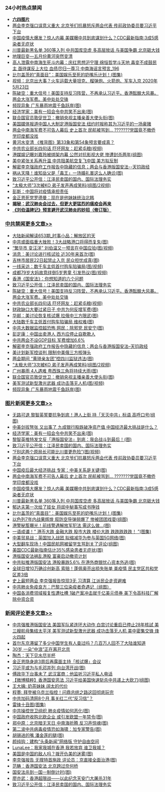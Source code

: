 <div class="catlist">
<h3>24小时热点禁闻</h3>
<ul>
<li><b><a href="64photo" target="_blank">六四图片</a></b></li>
<li><a href="https://github.com/fqnews/bnews/blob/master/topimagenews/20200523/1333395.md">两会李克强口误意义重大 北京爷们抗暴怒斥两会代表 传前政协委员要习近平下台</a></li>
<li><a href="https://github.com/fqnews/bnews/blob/master/topimagenews/20200523/1333310.md">中国疫情大爆发？惊人内幕 美媒曝中共到底谋划什么？CDC最新指南:3成5感染者无症状</a></li>
<li><a href="https://github.com/fqnews/bnews/blob/master/topimagenews/20200523/1333279.md">川普最新黑名单 360等入列 中共国库空虚 多高层放话 与美国争霸 北京砸大钱</a></li>
<li><a href="https://github.com/fqnews/bnews/blob/master/cnnews/20200523/1333226.md">地理巨变—五月份黄河突然变清</a></li>
<li><a href="https://github.com/fqnews/bnews/blob/master/comments/20200524/1333483.md">高人泄露中南海生死斗内幕：庆红思想沪宁理 绵恒哲学斗天地 毒变不成鼓民主 亟待谋反上大位 血债尽归一尊习 中南海谣言预言_196</a></li>
<li><a href="https://github.com/fqnews/bnews/blob/master/topimagenews/20200523/1333231.md">比尔盖茨的“真面目”：美国娱乐至死的奶嘴乐计划！(图集)</a></li>
<li><a href="https://github.com/fqnews/bnews/blob/master/comments/20200524/1333448.md">视频：北京出大事？火车运载大量坦克、榴弹炮、火箭炮、军车入京 2020年5月23日</a></li>
<li><a href="https://github.com/fqnews/bnews/blob/master/cbnews/20200524/1333468.md">陈破空：重大信号！美国支持反习阵营，不再承认习近平。香港酝酿大风暴。两会大涨军费。美中处处交锋 </a></li>
<li><a href="https://github.com/fqnews/bnews/blob/master/cbnews/20200523/1333252.md">频现异象 广东暴雨地震千鱼跃岸(图)</a></li>
<li><a href="https://github.com/fqnews/bnews/blob/master/topimagenews/20200524/1333588.md">经济学家：美有一招会令中共笑不出来(图)</a></li>
<li><a href="https://github.com/fqnews/bnews/blob/master/cbnews/20200523/1333258.md">联合国官员敦促世卫：撤销央视主播亲善大使头衔(图)</a></li>
<li><a href="https://github.com/fqnews/bnews/blob/master/cnnews/hknews/20200524/1333469.md">美国媒体报道中国人大制定港版国安法 纽约时报称其为习近平的一场豪赌</a></li>
<li><a href="https://github.com/fqnews/bnews/blob/master/topimagenews/20200523/1333370.md">两会中南海军费不可告人幕后 史上首次 民航被骂到… ???????党国竟不撤侨 学印度都没戏</a></li>
<li><a href="https://github.com/fqnews/bnews/blob/master/comments/20200524/1333454.md">黄河水变清 《推背图》第33象和第54象预言要成真？</a></li>
<li><a href="https://github.com/fqnews/bnews/blob/master/cbnews/20200524/1333415.md">中共农业部长四句话 吓坏网友：赶紧屯粮(视频)</a></li>
<li><a href="https://github.com/fqnews/bnews/blob/master/yule/20200524/1333465.md">港媒娱记曝刘嘉玲被绑架内幕 公然对抗影视大佬 惨遭封杀两年(组图)</a></li>
<li><a href="https://github.com/fqnews/bnews/blob/master/comments/20200524/1333482.md">美中紧张关系再升温 中共阻美航空复飞中国 美方拟反制</a></li>
<li><a href="https://github.com/fqnews/bnews/blob/master/cbnews/20200523/1333296.md">解密李克强政府工作报告中隐藏的信息；两会与香港版国安法--天钧政经</a></li>
<li><a href="https://github.com/fqnews/bnews/blob/master/cnnews/20200523/1333247.md">祸从天降！谁知岳父是「毒王」一场婚礼害这么人确诊(图)</a></li>
<li><a href="https://github.com/fqnews/bnews/blob/master/comments/20200524/783172.md">致习近平公开信：江泽民卖国的国内、国际法理务实</a></li>
<li><a href="https://github.com/fqnews/bnews/blob/master/cbnews/20200523/1333264.md">“太极大师”3次被KO 弟子发声再成笑料(组图/2视频)</a></li>
<li><a href="https://github.com/fqnews/bnews/blob/master/worldnews/usa/20200524/1333478.md">彭斯：中国将对疫情承担责任</a></li>
<li><a href="https://github.com/fqnews/bnews/blob/master/baitai/20200523/1333268.md">金正恩死党罗德曼：现在是他妹妹统治北韩</a></li>
<li><b><a href="https://github.com/fqnews/bnews/blob/master/comments/20200211/1275071.md" target="_blank">揭秘：武汉肺炎会过去，但更大更猛烈的瘟疫会再来</a></b></li>
<li><b><a href="https://github.com/fqnews/bnews/blob/master/comments/20200207/1272816.md" target="_blank">《刘伯温碑记》预言避开武汉肺炎的妙招（修订版）</a></b></li>
</ul>
</div>

<div class="catlist">
<h3><a href="https://github.com/fqnews/bnews/blob/master/cbnews/" target="_blank">中共禁闻</a><span><a href="https://github.com/fqnews/bnews/blob/master/cbnews/" target="_blank" rel="nofollow">更多文章>></a></span></h3>
<ul>
<li><a href="https://github.com/fqnews/bnews/blob/master/cbnews/20200524/1333665.md" target="_blank">大陆新闻解读653期_时事小品：解放区的天</a></li>
<li><a href="https://github.com/fqnews/bnews/blob/master/cbnews/20200524/1333657.md" target="_blank">中共或面临重大挫败！3大战略港口将得而复失(图)</a></li>
<li><a href="https://github.com/fqnews/bnews/blob/master/cbnews/20200524/1333644.md" target="_blank">“繁华市 变汪洋” 刘伯温又一预言在中国应验(图/视频)</a></li>
<li><a href="https://github.com/fqnews/bnews/blob/master/cbnews/20200524/1333592.md" target="_blank">消息：美讨论进行核试验 近30年来首次(图)</a></li>
<li><a href="https://github.com/fqnews/bnews/blob/master/cbnews/20200524/1333591.md" target="_blank">吉林市居民22日起禁止入京 民众担忧成真(图)</a></li>
<li><a href="https://github.com/fqnews/bnews/blob/master/cbnews/20200524/1333590.md" target="_blank">一线采访：数千车主低首付购车陷骗局(图/视频)</a></li>
<li><a href="https://github.com/fqnews/bnews/blob/master/cbnews/20200524/1333589.md" target="_blank">成都79岁大妈故意绊倒5岁男童 引发热议(图/视频)</a></li>
<li><a href="https://github.com/fqnews/bnews/blob/master/cbnews/20200524/1333500.md" target="_blank">香港《国安法》：你想知道的六个问题</a></li>
<li><a href="https://github.com/fqnews/bnews/blob/master/comments/20200524/783172.md" target="_blank">致习近平公开信：江泽民卖国的国内、国际法理务实</a></li>
<li><a href="https://github.com/fqnews/bnews/blob/master/cbnews/20200524/1333468.md" target="_blank">陈破空：重大信号！美国支持反习阵营，不再承认习近平。香港酝酿大风暴。两会大涨军费。美中处处交锋</a></li>
<li><a href="https://github.com/fqnews/bnews/blob/master/cbnews/20200524/1333415.md" target="_blank">中共农业部长四句话 吓坏网友：赶紧屯粮(视频)</a></li>
<li><a href="https://github.com/fqnews/bnews/blob/master/cbnews/20200524/1333406.md" target="_blank">财政缺口大要过紧日子 中共为何反增军费(图)</a></li>
<li><a href="https://github.com/fqnews/bnews/blob/master/cbnews/20200523/1333398.md" target="_blank">华邮：美讨论恢复核试爆 拉俄中三方限武(图)</a></li>
<li><a href="https://github.com/fqnews/bnews/blob/master/cbnews/20200523/1333397.md" target="_blank">大陆数千车主低首付购车陷骗局 维权难(图)</a></li>
<li><a href="https://github.com/fqnews/bnews/blob/master/cbnews/20200523/1333396.md" target="_blank">中共大数据监控超恐怖 网民：除邪党 民安宁(图)</a></li>
<li><a href="https://github.com/fqnews/bnews/blob/master/cbnews/20200523/1333388.md" target="_blank">彭定康：中国出卖港人 西方应停止自欺欺人</a></li>
<li><a href="https://github.com/fqnews/bnews/blob/master/cbnews/20200523/1333320.md" target="_blank">中共两会不设GDP目标 军费增加6.6%</a></li>
<li><a href="https://github.com/fqnews/bnews/blob/master/cbnews/20200523/1333296.md" target="_blank">解密李克强政府工作报告中隐藏的信息；两会与香港版国安法&#8211;天钧政经</a></li>
<li><a href="https://github.com/fqnews/bnews/blob/master/cbnews/20200523/1333287.md" target="_blank">美计划新军控谈判 限制中美俄三方核弹头</a></li>
<li><a href="https://github.com/fqnews/bnews/blob/master/cbnews/20200523/1333269.md" target="_blank">两会期间 “黄琦亲友团”控四川监狱违法(图)</a></li>
<li><a href="https://github.com/fqnews/bnews/blob/master/cbnews/20200523/1333264.md" target="_blank">“太极大师”3次被KO 弟子发声再成笑料(组图/2视频)</a></li>
<li><a href="https://github.com/fqnews/bnews/blob/master/cbnews/20200523/1333260.md" target="_blank">广州暴雨 4人遇难 粤西珠三角将持续大雨(图)</a></li>
<li><a href="https://github.com/fqnews/bnews/blob/master/cbnews/20200523/1333258.md" target="_blank">联合国官员敦促世卫：撤销央视主播亲善大使头衔(图)</a></li>
<li><a href="https://github.com/fqnews/bnews/blob/master/cbnews/20200523/1333257.md" target="_blank">美军测试新型激光武器 成功击落无人机(图/视频)</a></li>
<li><a href="https://github.com/fqnews/bnews/blob/master/cbnews/20200523/1333252.md" target="_blank">频现异象 广东暴雨地震千鱼跃岸(图)</a></li>

</ul>
</div>
<div class="catlist">
<h3><a href="https://github.com/fqnews/bnews/blob/master/topimagenews/" target="_blank">图片新闻</a><span><a href="https://github.com/fqnews/bnews/blob/master/topimagenews/" target="_blank" rel="nofollow">更多文章>></a></span></h3>
<ul>
<li><a href="https://github.com/fqnews/bnews/blob/master/topimagenews/20200524/1333679.md" target="_blank">无路可退 黎智英誓要抗争到底！港人上街 持「天灭中共」标语 高呼口号(组图)</a></li>
<li><a href="https://github.com/fqnews/bnews/blob/master/topimagenews/20200524/1333678.md" target="_blank">中美剑拔弩张 又出事了 九成银行股跌破净资产值 中国经济最大挑战是什么？</a></li>
<li><a href="https://github.com/fqnews/bnews/blob/master/topimagenews/20200524/1333588.md" target="_blank">经济学家：美有一招会令中共笑不出来(图)</a></li>
<li><a href="https://github.com/fqnews/bnews/blob/master/topimagenews/20200524/1333497.md" target="_blank">黎智英推特发文反「港版国安法」到底：我会战斗到最后！(图)</a></li>
<li><a href="https://github.com/fqnews/bnews/blob/master/comments/20200524/783172.md" target="_blank">致习近平公开信：江泽民卖国的国内、国际法理务实</a></li>
<li><a href="https://github.com/fqnews/bnews/blob/master/topimagenews/20200524/1333491.md" target="_blank">“FBI这两个原局长可能比川普更危险”(图/视频)</a></li>
<li><a href="https://github.com/fqnews/bnews/blob/master/topimagenews/20200523/1333395.md" target="_blank">两会李克强口误意义重大 北京爷们抗暴怒斥两会代表 传前政协委员要习近平下台</a></li>
<li><a href="https://github.com/fqnews/bnews/blob/master/topimagenews/20200523/1333394.md" target="_blank">中国疫后最大经济挑战 专家：中美关系是关键(图)</a></li>
<li><a href="https://github.com/fqnews/bnews/blob/master/topimagenews/20200523/1333370.md" target="_blank">两会中南海军费不可告人幕后 史上首次 民航被骂到… ???????党国竟不撤侨 学印度都没戏</a></li>
<li><a href="https://github.com/fqnews/bnews/blob/master/topimagenews/20200523/1333310.md" target="_blank">中国疫情大爆发？惊人内幕 美媒曝中共到底谋划什么？CDC最新指南:3成5感染者无症状</a></li>
<li><a href="https://github.com/fqnews/bnews/blob/master/topimagenews/20200523/1333279.md" target="_blank">川普最新黑名单 360等入列 中共国库空虚 多高层放话 与美国争霸 北京砸大钱</a></li>
<li><a href="https://github.com/fqnews/bnews/blob/master/topimagenews/20200523/1333263.md" target="_blank">郁达夫第一次给了妓女 将闺中秘事写成书挣钱</a></li>
<li><a href="https://github.com/fqnews/bnews/blob/master/topimagenews/20200523/1333231.md" target="_blank">比尔盖茨的“真面目”：美国娱乐至死的奶嘴乐计划！(图集)</a></li>
<li><a href="https://github.com/fqnews/bnews/blob/master/topimagenews/20200523/1333211.md" target="_blank">以色列7年内战果辉煌 叙防空导弹弱爆了 惨被团团戏耍(组图)</a></li>
<li><a href="https://github.com/fqnews/bnews/blob/master/topimagenews/20200523/1333173.md" target="_blank">港警秘笈曝光！前线警遇解放军犯法 需这么做…(图)</a></li>
<li><a href="https://github.com/fqnews/bnews/blob/master/topimagenews/20200523/1333071.md" target="_blank">一语成谶！“ 港币大跌 金融大跌 股市大跌 楼价大跌 跌跌跌跌跌！ ”(图集)</a></li>
<li><a href="https://github.com/fqnews/bnews/blob/master/topimagenews/20200523/1333047.md" target="_blank">中美贸易战：英国加入战团 拟缩减华为参与英国5G网络(图)</a></li>
<li><a href="https://github.com/fqnews/bnews/blob/master/topimagenews/20200523/1333046.md" target="_blank">大型翻车现场！中国民航网被留学生骂到关了评论(组图)</a></li>
<li><a href="https://github.com/fqnews/bnews/blob/master/topimagenews/20200523/1332956.md" target="_blank">美国CDC最新指南估计35%感染患者无症状(图)</a></li>
<li><a href="https://github.com/fqnews/bnews/blob/master/topimagenews/20200523/1332955.md" target="_blank">港版国安法祸乱港股 富豪启动撤资计划</a></li>
<li><a href="https://github.com/fqnews/bnews/blob/master/topimagenews/20200523/1332872.md" target="_blank">中共拟推港版国安法 港股暴跌5.6% 在港外商银忧心资本外逃(图)</a></li>
<li><a href="https://github.com/fqnews/bnews/blob/master/topimagenews/20200522/1332816.md" target="_blank">全球日增10万确诊创新高 索赔！蓬佩奥亮出损失账单 美疫情 民主党区共和党区差3倍</a></li>
<li><a href="https://github.com/fqnews/bnews/blob/master/topimagenews/20200522/1332789.md" target="_blank">史上最短两会 李克强报告惊现3无 习清算 江派民企走资避难</a></li>
<li><a href="https://github.com/fqnews/bnews/blob/master/comments/20200522/1332716.md" target="_blank">中共肺炎免疫良方：巴黎三位染疫者奇遇记（组图）</a></li>
<li><a href="https://github.com/fqnews/bnews/blob/master/topimagenews/20200522/1332723.md" target="_blank">中国各消费领域报复性遭吐槽 1破产案冲击就千亿美元债券 美下令高科技厂解除中资合资</a></li>

</ul>
</div>
<div class="catlist">
<h3><a href="https://github.com/fqnews/bnews/blob/master/comments/" target="_blank">新闻评论</a><span><a href="https://github.com/fqnews/bnews/blob/master/comments/" target="_blank" rel="nofollow">更多文章>></a></span></h3>
<ul>
<li><a href="https://github.com/fqnews/bnews/blob/master/comments/20200524/1333682.md" target="_blank">中共强推港版国安法 美国军队紧连环大动作 白宫讨论重启已停止28年核試 美三艘航母集结太平洋 美军测试新型激光武器 成功击落无人机 美中密集交锋 烽火四起</a></li>
<li><a href="https://github.com/fqnews/bnews/blob/master/comments/20200524/1333667.md" target="_blank">首尔东京滞留了多少中国学生有人查过吗？几百万人回不了大陆谁知道</a></li>
<li><a href="https://github.com/fqnews/bnews/blob/master/comments/20200524/1333655.md" target="_blank">30岁 一朵“中浪”正在离开北京</a></li>
<li><a href="https://github.com/fqnews/bnews/blob/master/comments/20200524/1333642.md" target="_blank">陶杰：天下见水尽半杯</a></li>
<li><a href="https://github.com/fqnews/bnews/blob/master/comments/20200524/1333637.md" target="_blank">金正恩隐身逾3周后再露面主持「核试爆」会议</a></li>
<li><a href="https://github.com/fqnews/bnews/blob/master/comments/20200524/1333636.md" target="_blank">习近平或为与毛邓并列 向台湾开战(图)</a></li>
<li><a href="https://github.com/fqnews/bnews/blob/master/comments/20200524/1333621.md" target="_blank">傅政华下台事未了 武汉富商：他监听习近平私人电话</a></li>
<li><a href="https://github.com/fqnews/bnews/blob/master/comments/20200524/1333619.md" target="_blank">【微博精粹】香港国安恶法 习近平给美国快速斩杀中共递上大砍刀(组图)</a></li>
<li><a href="https://github.com/fqnews/bnews/blob/master/comments/20200524/1333618.md" target="_blank">王大姨: 奶茶妹妹 阔太的代价</a></li>
<li><a href="https://github.com/fqnews/bnews/blob/master/comments/20200524/1333617.md" target="_blank">程墨: 拜登被乌克兰指控！问鼎总统之路这回彻底玩完</a></li>
<li><a href="https://github.com/fqnews/bnews/blob/master/comments/20200524/1333599.md" target="_blank">中共加码清网8个月 事关红二代“反习信”？</a></li>
<li><a href="https://github.com/fqnews/bnews/blob/master/comments/20200524/1333598.md" target="_blank">雷锋十丑图(图集)</a></li>
<li><a href="https://github.com/fqnews/bnews/blob/master/comments/20200524/1333587.md" target="_blank">中共操控世卫组织 肺炎疫情如何恶化(图)</a></li>
<li><a href="https://github.com/fqnews/bnews/blob/master/comments/20200524/1333571.md" target="_blank">中国政府收购北欧企业 或引发欧盟一年禁令(图)</a></li>
<li><a href="https://github.com/fqnews/bnews/blob/master/comments/20200524/1333570.md" target="_blank">郑中原：北京暗无天日 中南海折腾 反习声惊魂(图)</a></li>
<li><a href="https://github.com/fqnews/bnews/blob/master/comments/20200524/1333546.md" target="_blank">第二波中共病毒疫情恐如海啸：加专家警告(图)</a></li>
<li><a href="https://github.com/fqnews/bnews/blob/master/comments/20200524/1333545.md" target="_blank">胡锡进的嘴 潘金莲的腿(图)</a></li>
<li><a href="https://github.com/fqnews/bnews/blob/master/comments/20200524/1333544.md" target="_blank">颜纯钩：建构“头条新闻”网络版 守护自由空间</a></li>
<li><a href="https://github.com/fqnews/bnews/blob/master/comments/20200524/1333543.md" target="_blank">LunaLee：我家我城在香港 我若放弃 谁卫我城？</a></li>
<li><a href="https://github.com/fqnews/bnews/blob/master/comments/20200524/1333536.md" target="_blank">美国是中国的敌人吗？拨开仇美的迷雾(图)</a></li>
<li><a href="https://github.com/fqnews/bnews/blob/master/comments/20200524/1333523.md" target="_blank">李克强报告 无撑特首施政 评论员：京直接全面治港(图)</a></li>
<li><a href="https://github.com/fqnews/bnews/blob/master/comments/20200524/1333507.md" target="_blank">范畴：香港国安法 北京跨过奈何桥</a></li>
<li><a href="https://github.com/fqnews/bnews/blob/master/comments/20200524/1333503.md" target="_blank">国安法杀到一国一制倒计时(图)</a></li>
<li><a href="https://github.com/fqnews/bnews/blob/master/comments/20200524/782837.md" target="_blank">廖亦武：香港超限战——以此纪念天安门大屠杀31年</a></li>
<li><a href="https://github.com/fqnews/bnews/blob/master/comments/20200524/783172.md" target="_blank">致习近平公开信：江泽民卖国的国内、国际法理务实</a></li>

</ul>
</div>